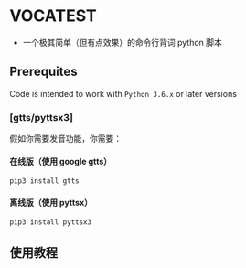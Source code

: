 # VOCATEST

- 一个极其简单（但有点效果）的命令行背词 python 脚本

## Prerequites

Code is intended to work with `Python 3.6.x` or later versions

### [gtts/pyttsx3]

假如你需要发音功能，你需要：

#### 在线版（使用 google gtts）

```
pip3 install gtts
```

#### 离线版（使用 pyttsx）

```
pip3 install pyttsx3
```

## 使用教程
